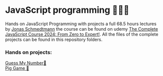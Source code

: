 # JavaScript programming 🧑‍💻🌐
Hands on JavaScript Programming with projects a full 68.5 hours lectures by [Jonas Schmedtmann](https://codingheroes.io/) the course can be found on udemy [The Complete JavaScript Course 2024: From Zero to Expert!](https://www.udemy.com/course/the-complete-javascript-course/?utm_campaign=website1010&utm_medium=website1010&utm_source=mycoupon). All the files of the complete projects can be found in this repository folders.

### Hands on projects:
[Guess My Number🔢](https://kmohamedalie.github.io/gsn/)<br>
[Pig Game 🎲](https://kmohamedalie.github.io/pig-game/)<br>

